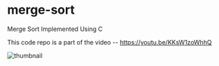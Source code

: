 # merge-sort
Merge Sort Implemented Using C

This code repo is a part of the video -- https://youtu.be/KKsW1zoWhhQ


![thumbnail](https://github.com/ShettyDhanushK/merge-sort/assets/122022180/2113bd20-c73e-48d5-8de4-1da1bff032fc)

